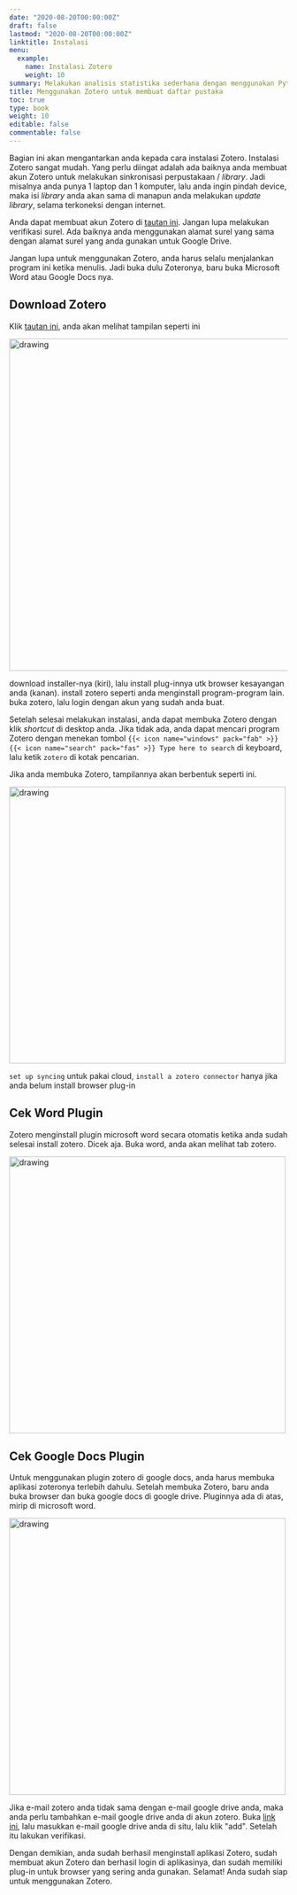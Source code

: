 ```yaml
---
date: "2020-08-20T00:00:00Z"
draft: false
lastmod: "2020-08-20T00:00:00Z"
linktitle: Instalasi
menu:
  example:
    name: Instalasi Zotero
    weight: 10
summary: Melakukan analisis statistika sederhana dengan menggunakan Python
title: Menggunakan Zotero untuk membuat daftar pustaka
toc: true
type: book
weight: 10
editable: false
commentable: false
---
```


Bagian ini akan mengantarkan anda kepada cara instalasi Zotero. Instalasi Zotero sangat mudah. Yang perlu diingat adalah ada baiknya anda membuat akun Zotero untuk melakukan sinkronisasi perpustakaan / _library_. Jadi misalnya anda punya 1 laptop dan 1 komputer, lalu anda ingin pindah device, maka isi _library_ anda akan sama di manapun anda melakukan _update_ _library_, selama terkoneksi dengan internet.

Anda dapat membuat akun Zotero di [tautan ini](https://www.zotero.org/user/register/). Jangan lupa melakukan verifikasi surel. Ada baiknya anda menggunakan alamat surel yang sama dengan alamat surel yang anda gunakan untuk Google Drive.

Jangan lupa untuk menggunakan Zotero, anda harus selalu menjalankan program ini ketika menulis. Jadi buka dulu Zoteronya, baru buka Microsoft Word atau Google Docs nya.

## Download Zotero

Klik [tautan ini](https://www.zotero.org/download/), anda akan melihat tampilan seperti ini

<img src="/media/install1.jpg" alt="drawing" width="600"/>

download installer-nya (kiri), lalu install plug-innya utk browser kesayangan anda (kanan). install zotero seperti anda menginstall program-program lain. buka zotero, lalu login dengan akun yang sudah anda buat.

Setelah selesai melakukan instalasi, anda dapat membuka Zotero dengan klik _shortcut_ di desktop anda. Jika tidak ada, anda dapat mencari program Zotero dengan menekan tombol `{{< icon name="windows" pack="fab" >}} {{< icon name="search" pack="fas" >}} Type here to search` di keyboard, lalu ketik `zotero` di kotak pencarian.

Jika anda membuka Zotero, tampilannya akan berbentuk seperti ini.

<img src="/media/install2.jpg" alt="drawing" width="500"/>

`set up syncing` untuk pakai cloud, `install a zotero connector` hanya jika anda belum install browser plug-in 

## Cek Word Plugin

Zotero menginstall plugin microsoft word secara otomatis ketika anda sudah selesai install zotero. Dicek aja. Buka word, anda akan melihat tab zotero.

<img src="/media/install33.jpg" alt="drawing" width="500"/>

## Cek Google Docs Plugin

Untuk menggunakan plugin zotero di google docs, anda harus membuka aplikasi zoteronya terlebih dahulu. Setelah membuka Zotero, baru anda buka browser dan buka google docs di google drive. Pluginnya ada di atas, mirip di microsoft word.

<img src="/media/install44.jpg" alt="drawing" width="500"/>

Jika e-mail zotero anda tidak sama dengan e-mail google drive anda, maka anda perlu tambahkan e-mail google drive anda di akun zotero. Buka [link ini](https://www.zotero.org/settings/account), lalu masukkan e-mail google drive anda di situ, lalu klik "add". Setelah itu lakukan verifikasi.

Dengan demikian, anda sudah berhasil menginstall aplikasi Zotero, sudah membuat akun Zotero dan berhasil login di aplikasinya, dan sudah memiliki plug-in untuk browser yang sering anda gunakan. Selamat! Anda sudah siap untuk menggunakan Zotero.